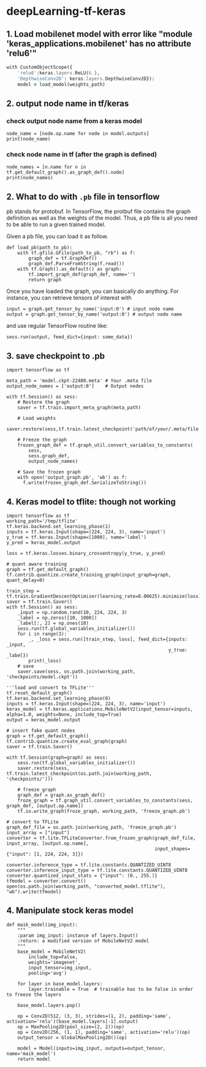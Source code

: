 # deepLearning-tf-keras

## 1. Load mobilenet model with error like "module 'keras_applications.mobilenet' has no attribute 'relu6'"
``` for keres version 2.2.4
with CustomObjectScope({
    'relu6':keras.layers.ReLU(6.),
    'DepthwiseConv2D': keras.layers.DepthwiseConv2D}):
    model = load_model(weights_path)
```

## 2. output node name in tf/keras

### check output node name from a keras model
```
node_name = [node.op.name for node in model.outputs]
print(node_name)
```

### check node name in tf (after the graph is defined)
```
node_names = [n.name for n in tf.get_default_graph().as_graph_def().node]
print(node_names)
```

## 2. What to do with `.pb` file in tensorflow
pb stands for protobuf. In TensorFlow, the protbuf file contains the graph definition as well as the weights of the model. Thus, a pb file is all you need to be able to run a given trained model.

Given a pb file, you can load it as follow.
```
def load_pb(path_to_pb):
    with tf.gfile.GFile(path_to_pb, "rb") as f:
        graph_def = tf.GraphDef()
        graph_def.ParseFromString(f.read())
    with tf.Graph().as_default() as graph:
        tf.import_graph_def(graph_def, name='')
        return graph
```
Once you have loaded the graph, you can basically do anything. For instance, you can retrieve tensors of interest with
```
input = graph.get_tensor_by_name('input:0') # input node name
output = graph.get_tensor_by_name('output:0') # output node name
```
and use regular TensorFlow routine like:
```
sess.run(output, feed_dict={input: some_data})
```
## 3. save checkpoint to .pb
```
import tensorflow as tf

meta_path = 'model.ckpt-22480.meta' # Your .meta file
output_node_names = ['output:0']    # Output nodes

with tf.Session() as sess:
    # Restore the graph
    saver = tf.train.import_meta_graph(meta_path)

    # Load weights
    saver.restore(sess,tf.train.latest_checkpoint('path/of/your/.meta/file'))

    # Freeze the graph
    frozen_graph_def = tf.graph_util.convert_variables_to_constants(
        sess,
        sess.graph_def,
        output_node_names)

    # Save the frozen graph
    with open('output_graph.pb', 'wb') as f:
      f.write(frozen_graph_def.SerializeToString())
```      

## 4. Keras model to tflite: though not working
```
import tensorflow as tf
working_path='/tmp/tflite'
tf.keras.backend.set_learning_phase(1)
inputs = tf.keras.Input(shape=(224, 224, 3), name='input')
y_true = tf.keras.Input(shape=[1000], name='label')
y_pred = keras_model.output

loss = tf.keras.losses.binary_crossentropy(y_true, y_pred)

# quant aware training
graph = tf.get_default_graph()
tf.contrib.quantize.create_training_graph(input_graph=graph, quant_delay=0)

train_step = tf.train.GradientDescentOptimizer(learning_rate=0.00625).minimize(loss)
saver = tf.train.Saver()
with tf.Session() as sess:
    _input = np.random.rand(10, 224, 224, 3)
    _label = np.zeros([10, 1000])
    _label[:, 2] = np.ones(10)
    sess.run(tf.global_variables_initializer())
    for i in range(3):
        _, _loss = sess.run([train_step, loss], feed_dict={inputs: _input,
                                                           y_true: _label})
        print(_loss)
    # save
    saver.save(sess, os.path.join(working_path, 'checkpoints/model.ckpt'))

'''load and convert to TFLite'''
tf.reset_default_graph()
tf.keras.backend.set_learning_phase(0)
inputs = tf.keras.Input(shape=(224, 224, 3), name='input')
keras_model = tf.keras.applications.MobileNetV2(input_tensor=inputs, alpha=1.0, weights=None, include_top=True)
output = keras_model.output

# insert fake quant nodes
graph = tf.get_default_graph()
tf.contrib.quantize.create_eval_graph(graph)
saver = tf.train.Saver()

with tf.Session(graph=graph) as sess:
    sess.run(tf.global_variables_initializer())
    saver.restore(sess, tf.train.latest_checkpoint(os.path.join(working_path, 'checkpoints/')))

    # freeze graph
    graph_def = graph.as_graph_def()
    froze_graph = tf.graph_util.convert_variables_to_constants(sess, graph_def, [output.op.name])
    tf.io.write_graph(froze_graph, working_path, 'freeze_graph.pb')

# convert to TFLite
graph_def_file = os.path.join(working_path, 'freeze_graph.pb')
input_array = ["input"]
converter = tf.lite.TFLiteConverter.from_frozen_graph(graph_def_file, input_array, [output.op.name],
                                                      input_shapes={"input": [1, 224, 224, 3]})

converter.inference_type = tf.lite.constants.QUANTIZED_UINT8
converter.inference_input_type = tf.lite.constants.QUANTIZED_UINT8
converter.quantized_input_stats = {"input": (0., 255.)}
tfmodel = converter.convert()
open(os.path.join(working_path, "converted_model.tflite"), "wb").write(tfmodel)
```
## 4. Manipulate stock keras model
```
def maik_model(img_input):
    """
    :param img_input: instance of layers.Input()
    :return: a modified version of MobileNetV2 model
    """
    base_model = MobileNetV2(
        include_top=False,
        weights='imagenet',
        input_tensor=img_input,
        pooling='avg')

    for layer in base_model.layers:
        layer.trainable = True  # trainable has to be false in order to freeze the layers

    base_model.layers.pop()

    op = Conv2D(512, (3, 3), strides=(1, 2), padding='same', activation='relu')(base_model.layers[-1].output)
    op = MaxPooling2D(pool_size=(2, 2))(op)
    op = Conv2D(256, (1, 1), padding='same', activation='relu')(op)
    output_tensor = GlobalMaxPooling2D()(op)

    model = Model(inputs=img_input, outputs=output_tensor, name='maik_model')
    return model
```
